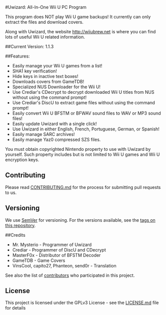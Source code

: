 #Uwizard: All-In-One Wii U PC Program

This program does NOT play Wii U game backups! It currently can only extract the files and download covers.

Along with Uwizard, the website http://wiiubrew.net is where you can find lots of useful Wii U related information.

##Current Version: 1.1.3

##Features:
- Easily manage your Wii U games from a list!
- SHA1 key verification!
- Hide keys in inactive text boxes!
- Downloads covers from GameTDB!
- Specialized NUS Downloader for the Wii U!
- Use Crediar's CDecrypt to decrypt downloaded Wii U titles from NUS without using the command prompt!
- Use Crediar's DiscU to extract game files without using the command prompt!
- Easily convert Wii U BFSTM or BFWAV sound files to WAV or MP3 sound files!
- Easily update Uwizard with a single click!
- Use Uwizard in either English, French, Portuguese, German, or Spanish!
- Easily manage SARC archives!
- Easily manage Yaz0 compressed SZS files.

You must obtain copyrighted Nintendo property to use with Uwizard by yourself. Such property includes but is not limited to Wii U games and Wii U encryption keys.

## Contributing

Please read [CONTRIBUTING.md](CONTRIBUTING.md) for the process for submitting pull requests to us.

## Versioning

We use [SemVer](http://semver.org/) for versioning. For the versions available, see the [tags on this repository](https://github.com/EvilGamerX/Uwizard/tags).

##Credits
- Mr. Mysterio - Programmer of Uwizard
- Crediar - Programmer of DiscU and CDecrypt
- MasterF0x - Distributor of BFSTM Decoder
- GameTDB - Game Covers
- VinsCool, capito27, Phanteon, send0r - Translation

See also the list of [contributors](https://github.com/EvilGamerX/Uwizard/contributors) who participated in this project.

## License

This project is licensed under the GPLv3 License - see the [LICENSE.md](LICENSE.md) file for details
